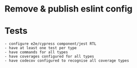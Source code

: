 # Remove & publish eslint config
# Tests
    - configure e2e/cypress component/jest RTL
    - have at least one test per type
    - have commands for all types
    - have coverages configured for all types
    - have codecov configured to recognise all coverage types
